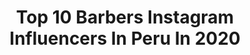 ---
title: Top 10 Barbers Instagram Influencers In Peru In 2020
description: >-
  Find top barbers Instagram influencers in Peru in 2020. Most popular hashtags: #sunday #baldfade #monday #happy.
platform: Instagram
profiles:
  - username: "melissaklugoficial"
    fullname: >-
      𝐌𝐞𝐥𝐢𝐬𝐬𝐚 𝐤𝐥𝐮𝐠
    location: "Peru"
    followers: 2270814
    engagement: 319
    commentsToLikes: 0.015145
    id: ckaozueeknfmr0i788r9xu9hk
    verified: true
    hashtags: "#monday, #infinitelove, #carnival, #happynewyear"
  - username: "bryanchirinos"
    fullname: >-
      B R Y A N  C H I R I N O S 😈
    location: "Peru"
    followers: 34401
    engagement: 160
    commentsToLikes: 0.057862
    id: ck15skouqdhq90i191ma077mu
    verified: false
    hashtags: "#barberlife, #derbyrazors, #barberpost, #cutjunkies"
  - username: "carlosguerrero.28"
    fullname: >-
      EL MAGO DE LA NAVAJA
    location: "Peru"
    followers: 28866
    engagement: 290
    commentsToLikes: 0.042229
    id: ck5c6fk3n5c0q0i11pv4yp23k
    verified: false
    hashtags: ""
  - username: "dirova_"
    fullname: >-
      Diego Rojas V
    location: "Peru"
    followers: 19317
    engagement: 526
    commentsToLikes: 0.001845
    id: ck6tzzz3mcuhy0j71xjadf7l0
    verified: false
    hashtags: "#wahlbrasil, #yamalube, #inkamotoracing, #wahl"
  - username: "antonio.de.la.fuente"
    fullname: >-
      Antonio De La Fuente
    location: "Peru"
    followers: 35953
    engagement: 91
    commentsToLikes: 0.037062
    id: ck5c6fkpl5c200i11z508kugr
    verified: false
    hashtags: "#cuarentenaperruna, #brasil, #salvio, #worldcup"
  - username: "anthonymayta_barber"
    fullname: >-
      Anthony Mayta
    location: "Peru"
    followers: 10225
    engagement: 653
    commentsToLikes: 0.170262
    id: ck9wf4by5n56q0j78kudupvoe
    verified: false
    hashtags: "#barbernations, #viralvideo, #barberlove, #menstyle"
  - username: "josecarlosnovoa"
    fullname: >-
      Josecarlos Novoa Guibovich
    location: "Peru"
    followers: 16290
    engagement: 388
    commentsToLikes: 0.034389
    id: ck8szk1b0oqu00j78e106vp0m
    verified: false
    hashtags: "#power, #neatherlands, #bailaconmigo, #goodtimes"
  - username: "tomlegendaryy"
    fullname: >-
      Tom Legendary💈
    location: "Peru"
    followers: 16836
    engagement: 279
    commentsToLikes: 0.045740
    id: ck5pziw7n173z0i11jb4u87e3
    verified: false
    hashtags: "#barbergrind, #tomlegendary, #eleganceperu, #nicestbarbers"
  - username: "setrobarber"
    fullname: >-
      SETRO DA BARBER 🇵🇪🎨💈✂
    location: "Peru"
    followers: 16876
    engagement: 312
    commentsToLikes: 0.090848
    id: ck5px48vaq0t00i115fpr34uh
    verified: false
    hashtags: "#stayhomestrong, #stayhomee, #hairillusionllc, #hairillusion"
  - username: "plazadereyes"
    fullname: >-
      PLAZA DE REYES
    location: "Peru"
    followers: 24414
    engagement: 263
    commentsToLikes: 0.029906
    id: ck602zpq3k7m70i14c0v5y0lp
    verified: false
    hashtags: "#venecoscrew, #crucedecolectivos, #octavos, #teamtrux"
---